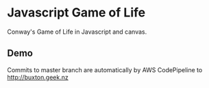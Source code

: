 # Javascript Game of Life
Conway's Game of Life in Javascript and canvas.

## Demo
Commits to master branch are automatically by AWS CodePipeline to  http://buxton.geek.nz 
